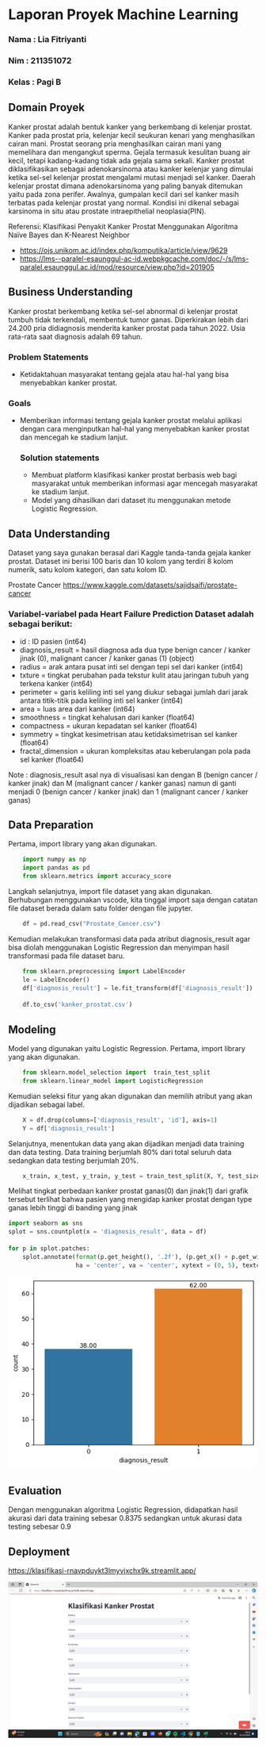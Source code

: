 # Laporan Proyek Machine Learning
### Nama : Lia Fitriyanti
### Nim : 211351072
### Kelas : Pagi B

## Domain Proyek

Kanker prostat adalah bentuk kanker yang berkembang di kelenjar prostat. Kanker pada prostat pria, kelenjar kecil seukuran kenari yang menghasilkan cairan mani. Prostat seorang pria menghasilkan cairan mani yang memelihara dan mengangkut sperma. Gejala termasuk kesulitan buang air kecil, tetapi kadang-kadang tidak ada gejala sama sekali. Kanker prostat diklasifikasikan sebagai adenokarsinoma atau kanker kelenjar yang dimulai ketika sel-sel kelenjar prostat mengalami mutasi menjadi sel kanker. Daerah kelenjar prostat dimana adenokarsinoma yang paling banyak ditemukan yaitu pada zona perifer. Awalnya, gumpalan kecil dari sel kanker masih terbatas pada kelenjar prostat yang normal. Kondisi ini dikenal sebagai karsinoma in situ atau prostate intraepithelial neoplasia(PIN). 

  Referensi:
  Klasifikasi Penyakit Kanker Prostat Menggunakan Algoritma Naïve Bayes dan K-Nearest Neighbor

  - https://ojs.unikom.ac.id/index.php/komputika/article/view/9629
  - https://lms--paralel-esaunggul-ac-id.webpkgcache.com/doc/-/s/lms-paralel.esaunggul.ac.id/mod/resource/view.php?id=201905

## Business Understanding

Kanker prostat berkembang ketika sel-sel abnormal di kelenjar prostat tumbuh tidak terkendali, membentuk tumor ganas. Diperkirakan lebih dari 24.200 pria didiagnosis menderita kanker prostat pada tahun 2022. Usia rata-rata saat diagnosis adalah 69 tahun.

### Problem Statements

- Ketidaktahuan masyarakat tentang gejala atau hal-hal yang bisa menyebabkan kanker prostat.

### Goals

- Memberikan informasi tentang gejala kanker prostat melalui aplikasi dengan cara menginputkan hal-hal yang menyebabkan kanker prostat dan mencegah ke stadium lanjut.


    ### Solution statements
    - Membuat platform klasifikasi kanker prostat berbasis web bagi masyarakat untuk memberikan informasi agar mencegah masyarakat ke stadium lanjut.
    - Model yang dihasilkan dari dataset itu menggunakan metode Logistic Regression.

## Data Understanding
Dataset yang saya gunakan berasal dari Kaggle tanda-tanda gejala kanker prostat. Dataset ini berisi 100 baris dan 10 kolom yang terdiri 8 kolom numerik, satu kolom kategori, dan satu kolom ID.

Prostate Cancer
https://www.kaggle.com/datasets/sajidsaifi/prostate-cancer 

### Variabel-variabel pada Heart Failure Prediction Dataset adalah sebagai berikut:
- id : ID pasien (int64)  
- diagnosis_result = hasil diagnosa ada dua type benign cancer / kanker jinak (0), malignant cancer / kanker ganas (1) (object)
- radius = arak antara pusat inti sel dengan tepi sel dari kanker (int64)  
- txture = tingkat perubahan pada tekstur kulit atau jaringan tubuh yang terkena kanker (int64)  
- perimeter = garis keliling inti sel yang diukur sebagai jumlah dari jarak antara titik-titik pada keliling inti sel kanker (int64)  
- area = luas area dari kanker (int64)  
- smoothness = tingkat kehalusan dari kanker (float64)
- compactness = ukuran kepadatan sel kanker (float64)
- symmetry = tingkat kesimetrisan atau ketidaksimetrisan sel kanker (float64)
- fractal_dimension = ukuran kompleksitas atau keberulangan pola pada sel kanker (float64)

Note : diagnosis_result asal nya di visualisasi kan dengan B (benign cancer / kanker jinak) dan M (malignant cancer / kanker ganas) namun di ganti menjadi 0 (benign cancer / kanker jinak) dan 1 (malignant cancer / kanker ganas)

## Data Preparation
Pertama, import library yang akan digunakan.
``` python
    import numpy as np
    import pandas as pd
    from sklearn.metrics import accuracy_score
```
Langkah selanjutnya, import file dataset yang akan digunakan. Berhubungan menggunakan vscode, kita tinggal import saja dengan catatan file dataset berada dalam satu folder dengan file jupyter.
``` python
    df = pd.read_csv("Prostate_Cancer.csv")
```
Kemudian melakukan transformasi data pada atribut diagnosis_result agar bisa diolah menggunakan Logistic Regression dan menyimpan hasil transformasi pada file dataset baru.
``` python
    from sklearn.preprocessing import LabelEncoder
    le = LabelEncoder()
    df['diagnosis_result'] = le.fit_transform(df['diagnosis_result'])

    df.to_csv('kanker_prostat.csv')
``` 
## Modeling
Model yang digunakan yaitu Logistic Regression. Pertama, import library yang akan digunakan.
``` python
    from sklearn.model_selection import  train_test_split
    from sklearn.linear_model import LogisticRegression
``` 
Kemudian seleksi fitur yang akan digunakan dan memilih atribut yang akan dijadikan sebagai label.
``` python
    X = df.drop(columns=['diagnosis_result', 'id'], axis=1)
    Y = df['diagnosis_result']
``` 
Selanjutnya, menentukan data yang akan dijadikan menjadi data training dan data testing. Data training berjumlah 80% dari total seluruh data sedangkan data testing berjumlah 20%.
``` python
    x_train, x_test, y_train, y_test = train_test_split(X, Y, test_size=0.2, stratify=Y, random_state=2)
```
Melihat tingkat perbedaan kanker prostat ganas(0) dan jinak(1) dari grafik tersebut terlihat bahwa pasien yang mengidap kanker prostat dengan type ganas lebih tinggi di banding yang jinak
``` python
import seaborn as sns
splot = sns.countplot(x = 'diagnosis_result', data = df)

for p in splot.patches:
    splot.annotate(format(p.get_height(), '.2f'), (p.get_x() + p.get_width() / 2., p.get_height()), 
                   ha = 'center', va = 'center', xytext = (0, 5), textcoords = 'offset points')
```
![image](output2.png)
## Evaluation
Dengan menggunakan algoritma Logistic Regression, didapatkan hasil akurasi dari data training sebesar 0.8375 sedangkan untuk akurasi data testing sebesar 0.9

## Deployment
https://klasifikasi-rnavpduykt3lmyvjxchx9k.streamlit.app/

![Alt text](TampilanStreamlit.png)

